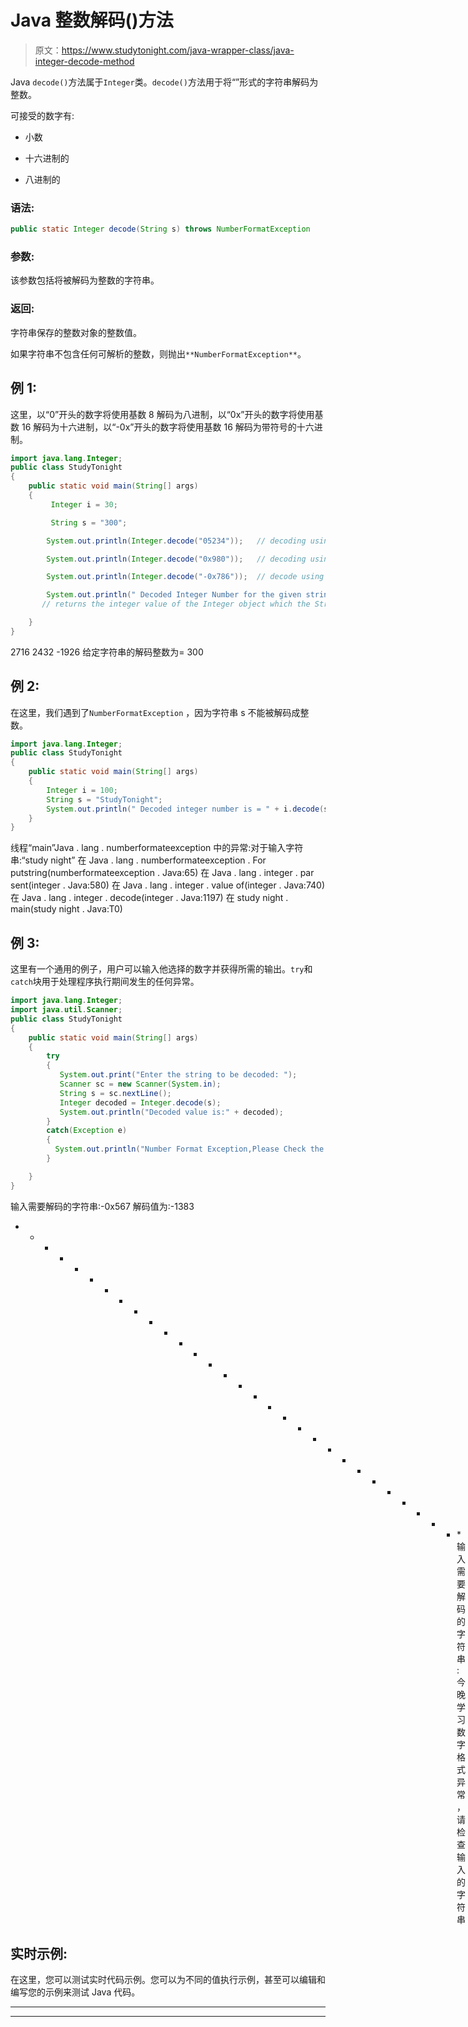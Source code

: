 # Java 整数解码()方法

> 原文：<https://www.studytonight.com/java-wrapper-class/java-integer-decode-method>

Java `decode()`方法属于`Integer`类。`decode()`方法用于将“”形式的字符串解码为整数。

可接受的数字有:

*   小数

*   十六进制的

*   八进制的

### 语法:

```java
public static Integer decode(String s) throws NumberFormatException
```

### 参数:

该参数包括将被解码为整数的字符串。

### 返回:

字符串保存的整数对象的整数值。

如果字符串不包含任何可解析的整数，则抛出`**NumberFormatException**`。

## 例 1:

这里，以“0”开头的数字将使用基数 8 解码为八进制，以“0x”开头的数字将使用基数 16 解码为十六进制，以“-0x”开头的数字将使用基数 16 解码为带符号的十六进制。

```java
import java.lang.Integer;
public class StudyTonight
{  
    public static void main(String[] args)
    {          
         Integer i = 30; 

         String s = "300";    

        System.out.println(Integer.decode("05234"));   // decoding using base 8             

        System.out.println(Integer.decode("0x980"));   // decoding using base 16               

        System.out.println(Integer.decode("-0x786"));  // decode using base 16 signed 

        System.out.println(" Decoded Integer Number for the given string is = " +i.decode(s)); 
       // returns the integer value of the Integer object which the String s holds.

    }  
} 
```

2716
2432
-1926
给定字符串的解码整数为= 300

## 例 2:

在这里，我们遇到了`NumberFormatException` ，因为字符串 s 不能被解码成整数。

```java
import java.lang.Integer;
public class StudyTonight
{  
    public static void main(String[] args)
    {  
        Integer i = 100;          
        String s = "StudyTonight";             
        System.out.println(" Decoded integer number is = " + i.decode(s));   
    }  
} 
```

线程“main”Java . lang . numberformateexception 中的异常:对于输入字符串:“study night”
在 Java . lang . numberformateexception . For putstring(numberformateexception . Java:65)
在 Java . lang . integer . par sent(integer . Java:580)
在 Java . lang . integer . value of(integer . Java:740)
在 Java . lang . integer . decode(integer . Java:1197)
在 study night . main(study night . Java:T0)

## 例 3:

这里有一个通用的例子，用户可以输入他选择的数字并获得所需的输出。`try`和`catch`块用于处理程序执行期间发生的任何异常。

```java
import java.lang.Integer;
import java.util.Scanner;  
public class StudyTonight
{  
    public static void main(String[] args)
    {  
        try
        {
           System.out.print("Enter the string to be decoded: ");  
           Scanner sc = new Scanner(System.in);  
           String s = sc.nextLine();  
           Integer decoded = Integer.decode(s);  
           System.out.println("Decoded value is:" + decoded);  
        }
        catch(Exception e)
        {
          System.out.println("Number Format Exception,Please Check the Entered String");
        }

    }  
} 
```

输入需要解码的字符串:-0x567
解码值为:-1383
* * * * * * * * * * * * * * * * * * * * * * * * * * * * * * *输入需要解码的字符串:
今晚学习
数字格式异常，请检查输入的字符串

## 实时示例:

在这里，您可以测试实时代码示例。您可以为不同的值执行示例，甚至可以编辑和编写您的示例来测试 Java 代码。

* * *

* * *